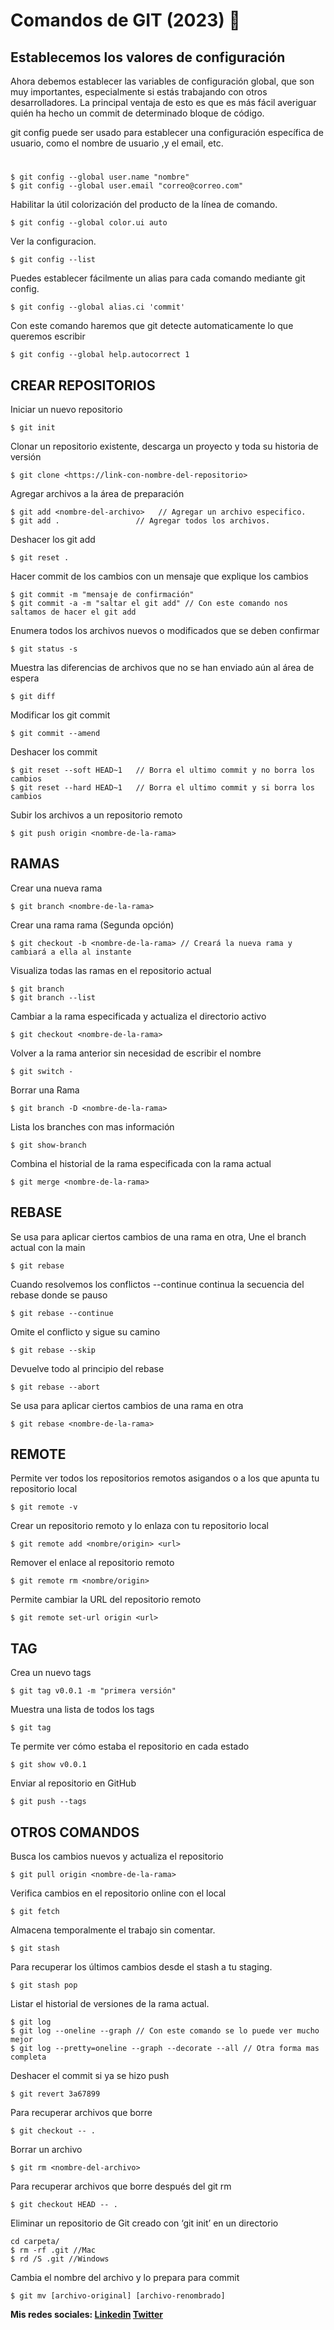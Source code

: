 # Comandos de GIT (2023) 🚀

## Establecemos los valores de configuración

Ahora debemos establecer las variables de configuración global, que son muy importantes, especialmente si estás trabajando con otros desarrolladores. La principal ventaja de esto es que es más fácil averiguar quién ha hecho un commit de determinado bloque de código.

git config puede ser usado para establecer una configuración específica de usuario, como el nombre de usuario ,y el email, etc.
#
```
$ git config --global user.name "nombre"
$ git config --global user.email "correo@correo.com"
```

Habilitar la útil colorización del producto de la línea de comando.

```
$ git config --global color.ui auto

```
Ver la configuracion.
```
$ git config --list

```
Puedes establecer fácilmente un alias para cada comando mediante git config.
```
$ git config --global alias.ci 'commit'

```
Con este comando haremos que git detecte automaticamente lo que queremos escribir

```
$ git config --global help.autocorrect 1
```

## CREAR REPOSITORIOS

Iniciar un nuevo repositorio

```
$ git init
```

Clonar un repositorio existente, descarga un proyecto y toda su historia de versión

```
$ git clone <https://link-con-nombre-del-repositorio>
```

Agregar archivos a la área de preparación
```
$ git add <nombre-del-archivo>   // Agregar un archivo especifico.
$ git add .                 // Agregar todos los archivos.
```

Deshacer los git add
```
$ git reset .
```

Hacer commit de los cambios con un mensaje que explique los cambios
```
$ git commit -m "mensaje de confirmación"
$ git commit -a -m "saltar el git add" // Con este comando nos saltamos de hacer el git add 
```

Enumera todos los archivos nuevos o modificados que se deben confirmar
```
$ git status -s
```

Muestra las diferencias de archivos que no se han enviado aún al área de espera
```
$ git diff
```

Modificar los git commit
```
$ git commit --amend
```

Deshacer los commit
```
$ git reset --soft HEAD~1   // Borra el ultimo commit y no borra los cambios
$ git reset --hard HEAD~1   // Borra el ultimo commit y si borra los cambios
```

Subir los archivos a un repositorio remoto
```
$ git push origin <nombre-de-la-rama>
```
## RAMAS

Crear una nueva rama
```
$ git branch <nombre-de-la-rama>
```

Crear una rama rama (Segunda opción)
```
$ git checkout -b <nombre-de-la-rama> // Creará la nueva rama y cambiará a ella al instante
```

Visualiza todas las ramas en el repositorio actual
```
$ git branch
$ git branch --list
```

Cambiar a la rama especificada y actualiza el directorio activo
```
$ git checkout <nombre-de-la-rama>
```

Volver a la rama anterior sin necesidad de escribir el nombre
```
$ git switch -
```

Borrar una Rama
```
$ git branch -D <nombre-de-la-rama>
```

Lista los branches con mas información
```
$ git show-branch
```

Combina el historial de la rama especificada con la rama actual
```
$ git merge <nombre-de-la-rama>
```

## REBASE

Se usa para aplicar ciertos cambios de una rama en otra, Une el branch actual con la main
```
$ git rebase
```

Cuando resolvemos los conflictos --continue continua la secuencia del rebase donde se pauso
```
$ git rebase --continue
```

Omite el conflicto y sigue su camino
```
$ git rebase --skip
```

Devuelve todo al principio del rebase
```
$ git rebase --abort
```

Se usa para aplicar ciertos cambios de una rama en otra
```
$ git rebase <nombre-de-la-rama>
```
## REMOTE

Permite ver todos los repositorios remotos asigandos o a los que apunta tu repositorio local
```
$ git remote -v
```

Crear un repositorio remoto y lo enlaza con tu repositorio local
```
$ git remote add <nombre/origin> <url>
```

Remover el enlace al repositorio remoto
```
$ git remote rm <nombre/origin>
```

Permite cambiar la URL del repositorio remoto
```
$ git remote set-url origin <url>
```

## TAG

Crea un nuevo tags
```
$ git tag v0.0.1 -m "primera versión"
```

Muestra una lista de todos los tags
```
$ git tag
```

Te permite ver cómo estaba el repositorio en cada estado
```
$ git show v0.0.1
```

Enviar al repositorio en GitHub
```
$ git push --tags
```

## OTROS COMANDOS

Busca los cambios nuevos y actualiza el repositorio
```
$ git pull origin <nombre-de-la-rama>
```

Verifica cambios en el repositorio online con el local
```
$ git fetch
```

Almacena temporalmente el trabajo sin comentar.
```
$ git stash
```

Para recuperar los últimos cambios desde el stash a tu staging.
```
$ git stash pop
```

Listar el historial de versiones de la rama actual.
```
$ git log
$ git log --oneline --graph // Con este comando se lo puede ver mucho mejor 
$ git log --pretty=oneline --graph --decorate --all // Otra forma mas completa
```

Deshacer el commit si ya se hizo push
```
$ git revert 3a67899
```

Para recuperar archivos que borre
```
$ git checkout -- . 
```

Borrar un archivo
```
$ git rm <nombre-del-archivo> 
```

Para recuperar archivos que borre después del git rm
```
$ git checkout HEAD -- .
```

Eliminar un repositorio de Git creado con ‘git init’ en un directorio
```
cd carpeta/
$ rm -rf .git //Mac
$ rd /S .git //Windows 
```


Cambia el nombre del archivo y lo prepara para commit
```
$ git mv [archivo-original] [archivo-renombrado]
```


__Mis redes sociales: [Linkedin](https://www.linkedin.com/in/bidabehere/) [Twitter](https://twitter.com/JPBidabehere)__
